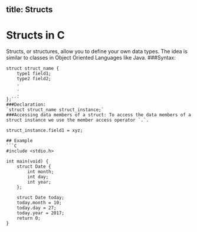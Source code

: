 title: Structs
---
# Structs in C
Structs, or structures, allow you to define your own data types. The idea is similar to classes in Object Oriented Languages like Java.
###Syntax:
```
struct struct_name {
    type1 field1;
    type2 field2;
    .
    .
    .
};```
###Declaration:
`struct struct_name struct_instance;`
###Accessing data members of a struct: To access the data members of a struct instance we use the member access operator `.`.
```
    struct_instance.field1 = xyz; 
```
## Example
```C
#include <stdio.h>

int main(void) {
    struct Date {
        int month;
        int day;
        int year;
    };
    
    struct Date today;
    today.month = 10;
    today.day = 27;
    today.year = 2017;
    return 0;
}
```
